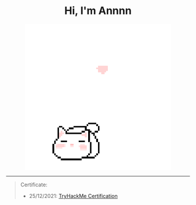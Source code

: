 <h1 align='center'>Hi, I'm Annnn</h1>

<p align="center">
 <img src="cat_intro.gif" />
</p>

___
>Certificate:
>- 25/12/2021: [TryHackMe Certification](https://tryhackme-certificates.s3-eu-west-1.amazonaws.com/THM-HKVVJOIWJA.png)
